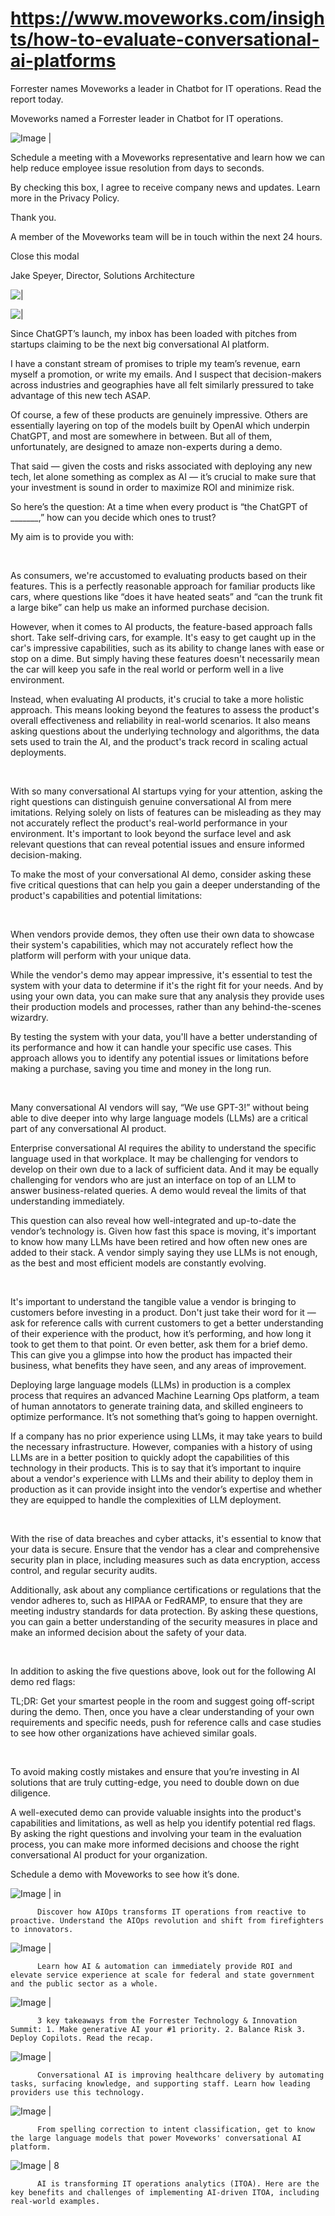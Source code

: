 # https://www.moveworks.com/insights/how-to-evaluate-conversational-ai-platforms

Forrester names Moveworks a leader in Chatbot for IT operations. Read the report today.

Moveworks named a Forrester leader in Chatbot for IT operations. 

![Image | ](https://www.moveworks.com/hubfs/img/site/qr-demo.png)

Schedule a meeting with a Moveworks representative and learn how we can help reduce employee issue resolution from days to seconds.

By checking this box, I agree to receive company news and updates. Learn more in the Privacy Policy.

Thank you.

A member of the Moveworks team will be in touch within the next 24 hours.



  Close this modal
  



Jake Speyer, Director, Solutions Architecture


![ | ](https://www.moveworks.com/hubfs/img-blog-hero-5questions2ask-3200X1800.jpg)

![ | ](https://www.moveworks.com/hubfs/img-blog-hero-5questions2ask-3200X1800.jpg)

Since ChatGPT’s launch, my inbox has been loaded with pitches from startups claiming to be the next big conversational AI platform. 

I have a constant stream of promises to triple my team’s revenue, earn myself a promotion, or write my emails. And I suspect that decision-makers across industries and geographies have all felt similarly pressured to take advantage of this new tech ASAP. 

Of course, a few of these products are genuinely impressive. Others are essentially layering on top of the models built by OpenAI which underpin ChatGPT, and most are somewhere in between. But all of them, unfortunately, are designed to amaze non-experts during a demo.

That said — given the costs and risks associated with deploying any new tech, let alone something as complex as AI — it’s crucial to make sure that your investment is sound in order to maximize ROI and minimize risk. 

So here’s the question: At a time when every product is “the ChatGPT of _______,” how can you decide which ones to trust? 

My aim is to provide you with:

 

As consumers, we're accustomed to evaluating products based on their features. This is a perfectly reasonable approach for familiar products like cars, where questions like “does it have heated seats” and “can the trunk fit a large bike” can help us make an informed purchase decision.

However, when it comes to AI products, the feature-based approach falls short. Take self-driving cars, for example. It's easy to get caught up in the car's impressive capabilities, such as its ability to change lanes with ease or stop on a dime. But simply having these features doesn't necessarily mean the car will keep you safe in the real world or perform well in a live environment.

Instead, when evaluating AI products, it's crucial to take a more holistic approach. This means looking beyond the features to assess the product's overall effectiveness and reliability in real-world scenarios. It also means asking questions about the underlying technology and algorithms, the data sets used to train the AI, and the product's track record in scaling actual deployments.

 

With so many conversational AI startups vying for your attention, asking the right questions can distinguish genuine conversational AI from mere imitations. Relying solely on lists of features can be misleading as they may not accurately reflect the product's real-world performance in your environment. It's important to look beyond the surface level and ask relevant questions that can reveal potential issues and ensure informed decision-making.

To make the most of your conversational AI demo, consider asking these five critical questions that can help you gain a deeper understanding of the product's capabilities and potential limitations:

 

When vendors provide demos, they often use their own data to showcase their system's capabilities, which may not accurately reflect how the platform will perform with your unique data. 

While the vendor's demo may appear impressive, it's essential to test the system with your data to determine if it's the right fit for your needs. And by using your own data, you can make sure that any analysis they provide uses their production models and processes, rather than any behind-the-scenes wizardry.

By testing the system with your data, you'll have a better understanding of its performance and how it can handle your specific use cases. This approach allows you to identify any potential issues or limitations before making a purchase, saving you time and money in the long run.

 

Many conversational AI vendors will say, “We use GPT-3!” without being able to dive deeper into why large language models (LLMs) are a critical part of any conversational AI product. 

Enterprise conversational AI requires the ability to understand the specific language used in that workplace. It may be challenging for vendors to develop on their own due to a lack of sufficient data. And it may be equally challenging for vendors who are just an interface on top of an LLM to answer business-related queries. A demo would reveal the limits of that understanding immediately.

This question can also reveal how well-integrated and up-to-date the vendor’s technology is. Given how fast this space is moving, it's important to know how many LLMs have been retired and how often new ones are added to their stack. A vendor simply saying they use LLMs is not enough, as the best and most efficient models are constantly evolving. 

 

It's important to understand the tangible value a vendor is bringing to customers before investing in a product. Don't just take their word for it — ask for reference calls with current customers to get a better understanding of their experience with the product, how it’s performing, and how long it took to get them to that point. Or even better, ask them for a brief demo. This can give you a glimpse into how the product has impacted their business, what benefits they have seen, and any areas of improvement.

Deploying large language models (LLMs) in production is a complex process that requires an advanced Machine Learning Ops platform, a team of human annotators to generate training data, and skilled engineers to optimize performance. It’s not something that’s going to happen overnight. 

If a company has no prior experience using LLMs, it may take years to build the necessary infrastructure. However, companies with a history of using LLMs are in a better position to quickly adopt the capabilities of this technology in their products. This is to say that it’s important to inquire about a vendor's experience with LLMs and their ability to deploy them in production as it can provide insight into the vendor’s expertise and whether they are equipped to handle the complexities of LLM deployment.

 

With the rise of data breaches and cyber attacks, it's essential to know that your data is secure. Ensure that the vendor has a clear and comprehensive security plan in place, including measures such as data encryption, access control, and regular security audits. 

Additionally, ask about any compliance certifications or regulations that the vendor adheres to, such as HIPAA or FedRAMP, to ensure that they are meeting industry standards for data protection. By asking these questions, you can gain a better understanding of the security measures in place and make an informed decision about the safety of your data.

 

In addition to asking the five questions above, look out for the following AI demo red flags:

TL;DR: Get your smartest people in the room and suggest going off-script during the demo. Then, once you have a clear understanding of your own requirements and specific needs, push for reference calls and case studies to see how other organizations have achieved similar goals.

 

To avoid making costly mistakes and ensure that you’re investing in AI solutions that are truly cutting-edge, you need to double down on due diligence. 

A well-executed demo can provide valuable insights into the product's capabilities and limitations, as well as help you identify potential red flags. By asking the right questions and involving your team in the evaluation process, you can make more informed decisions and choose the right conversational AI product for your organization.

Schedule a demo with Moveworks to see how it’s done.

![Image | in](https://www.moveworks.com/hs-fs/hubfs/AIOps-featured-image.png?length=50&name=AIOps-featured-image.png)


          Discover how AIOps transforms IT operations from reactive to proactive. Understand the AIOps revolution and shift from firefighters to innovators.
        

![Image | ](https://www.moveworks.com/hs-fs/hubfs/Public-Sector-Convo-AI.png?length=50&name=Public-Sector-Convo-AI.png)


          Learn how AI & automation can immediately provide ROI and elevate service experience at scale for federal and state government and the public sector as a whole.
        

![Image | ](https://www.moveworks.com/hs-fs/hubfs/Forrester%20T%26I%20%281%29.png?length=50&name=Forrester%20T&I%20%281%29.png)


          3 key takeaways from the Forrester Technology & Innovation Summit: 1. Make generative AI your #1 priority. 2. Balance Risk 3. Deploy Copilots. Read the recap.
        

![Image | ](https://www.moveworks.com/hs-fs/hubfs/healthcare-test.png?length=50&name=healthcare-test.png)


          Conversational AI is improving healthcare delivery by automating tasks, surfacing knowledge, and supporting staff. Learn how leading providers use this technology.
        

![Image | ](https://www.moveworks.com/hs-fs/hubfs/Moveworks_LLM_Feature.png?length=50&name=Moveworks_LLM_Feature.png)


          From spelling correction to intent classification, get to know the large language models that power Moveworks' conversational AI platform.
        

![Image | 8](https://www.moveworks.com/hs-fs/hubfs/ITOA_feature.png?length=50&name=ITOA_feature.png)


          AI is transforming IT operations analytics (ITOA). Here are the key benefits and challenges of implementing AI-driven ITOA, including real-world examples.
        


